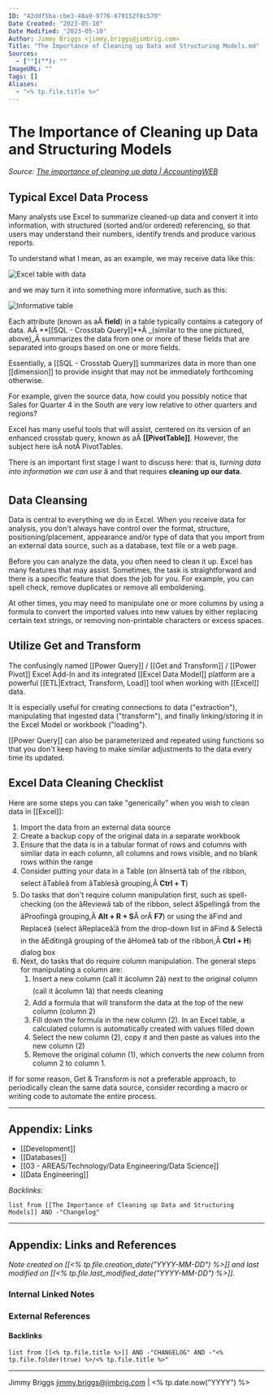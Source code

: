 ```yaml
---
ID: "42ddf5ba-cbe3-48a9-9776-679152f8c570"
Date Created: "2023-05-10"
Date Modified: "2023-05-10"
Author: Jimmy Briggs <jimmy.briggs@jimbrig.com>
Title: "The Importance of Cleaning up Data and Structuring Models.md"
Sources: 
  - [""](""): ""
ImageURL: ""
Tags: []
Aliases:
  - "<% tp.file.title %>"
---
```



# The Importance of Cleaning up Data and Structuring Models

*Source: [The importance of cleaning up data | AccountingWEB](https://www.accountingweb.co.uk/tech/excel/the-importance-of-cleaning-up-data)*

## Typical Excel Data Process

Many analysts use Excel to summarize cleaned-up data and convert it into information, with structured (sorted and/or ordered) referencing, so that users may understand their numbers, identify trends and produce various reports.

To understand what I mean, as an example, we may receive data like this:

![Excel table with data](https://www.accountingweb.co.uk/sites/default/files/styles/content_full_width/public/1_75.png?itok=WoVAkAmt)

and we may turn it into something more informative, such as this:

![Informative table](https://www.accountingweb.co.uk/sites/default/files/styles/content_full_width/public/2_65.png?itok=XBD8ox5i)

Each attribute (known as aÂ **field**) in a table typically contains a category of data. AÂ **[[SQL - Crosstab Query]]**Â _(similar to the one pictured, above)_Â summarizes the data from one or more of these fields that are separated into groups based on one or more fields.

Essentially, a [[SQL - Crosstab Query]] summarizes data in more than one [[dimension]] to provide insight that may not be immediately forthcoming otherwise. 

For example, given the source data, how could you possibly notice that Sales for Quarter 4 in the South are very low relative to other quarters and regions?

Excel has many useful tools that will assist, centered on its version of an enhanced crosstab query, known as aÂ **[[PivotTable]]**. However, the subject here isÂ notÂ PivotTables.

There is an important first stage I want to discuss here: that is, *turning data into information we can use* â and that requires **cleaning up our data**.

## Data Cleansing

Data is central to everything we do in Excel. When you receive data for analysis, you don't always have control over the format, structure, positioning/placement, appearance and/or type of data that you import from an external data source, such as a database, text file or a web page.

Before you can analyze the data, you often need to clean it up. Excel has many features that may assist. Sometimes, the task is straightforward and there is a specific feature that does the job for you. For example, you can spell check, remove duplicates or remove all emboldening.

At other times, you may need to manipulate one or more columns by using a formula to convert the imported values into new values by either replacing certain text strings, or removing non-printable characters or excess spaces.

## Utilize Get and Transform

The confusingly named [[Power Query]] / [[Get and Transform]] / [[Power Pivot]] Excel Add-In and its integrated [[Excel Data Model]] platform are a powerful [[ETL|Extract, Transform, Load]] tool when working with [[Excel]] data.

It is especially useful for creating connections to data ("extraction"), manipulating that ingested data ("transform"), and finally linking/storing it in the Excel Model or workbook ("loading").

[[Power Query]] can also be parameterized and repeated using functions so that you don't keep having to make similar adjustments to the data every time its updated.

## Excel Data Cleaning Checklist

Here are some steps you can take "generically" when you wish to clean data in [[Excel]]:

1.  Import the data from an external data source
2.  Create a backup copy of the original data in a separate workbook
3.  Ensure that the data is in a tabular format of rows and columns with similar data in each column, all columns and rows visible, and no blank rows within the range
4.  Consider putting your data in a Table (on âInsertâ tab of the ribbon, select âTableâ from âTablesâ grouping,Â **Ctrl + T**)
5.  Do tasks that don't require column manipulation first, such as spell-checking (on the âReviewâ tab of the ribbon, select âSpellingâ from the âProofingâ grouping,Â **Alt + R + S**Â orÂ **F7**) or using the âFind and Replaceâ (select âReplaceâ¦â from the drop-down list in âFind & Selectâ in the âEditingâ grouping of the âHomeâ tab of the ribbon,Â **Ctrl + H**) dialog box
6.  Next, do tasks that do require column manipulation. The general steps for manipulating a column are:
    1.  Insert a new column (call it âcolumn 2â) next to the original column (call it âcolumn 1â) that needs cleaning
    2.  Add a formula that will transform the data at the top of the new column (column 2)
    3.  Fill down the formula in the new column (2). In an Excel table, a calculated column is automatically created with values filled down
    4.  Select the new column (2), copy it and then paste as values into the new column (2)
    5.  Remove the original column (1), which converts the new column from column 2 to column 1.

If for some reason, Get & Transform is not a preferable approach, to periodically clean the same data source, consider recording a macro or writing code to automate the entire process.




***

## Appendix: Links

- [[Development]]
- [[Databases]]
- [[03 - AREAS/Technology/Data Engineering/Data Science]]
- [[Data Engineering]]


*Backlinks:*

```dataview
list from [[The Importance of Cleaning up Data and Structuring Models]] AND -"Changelog"
```

***

## Appendix: Links and References

*Note created on [[<% tp.file.creation_date("YYYY-MM-DD") %>]] and last modified on [[<% tp.file.last_modified_date("YYYY-MM-DD") %>]].*

### Internal Linked Notes

### External References

#### Backlinks

```dataview
list from [[<% tp.file.title %>]] AND -"CHANGELOG" AND -"<% tp.file.folder(true) %>/<% tp.file.title %>"
```


***

Jimmy Briggs <jimmy.briggs@jimbrig.com> | <% tp.date.now("YYYY") %>